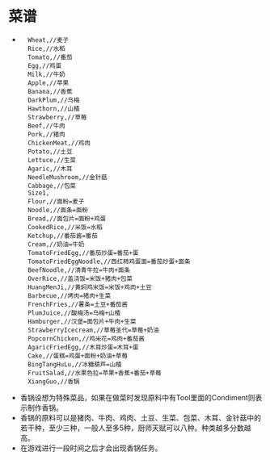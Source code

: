 # 菜谱

-       Wheat,//麦子
        Rice,//水稻
        Tomato,//番茄
        Egg,//鸡蛋
        Milk,//牛奶
        Apple,//苹果
        Banana,//香蕉
        DarkPlum,//乌梅
        Hawthorn,//山楂
        Strawberry,//草莓
        Beef,//牛肉
        Pork,//猪肉
        ChickenMeat,//鸡肉
        Potato,//土豆
        Lettuce,//生菜
        Agaric,//木耳
        NeedleMushroom,//金针菇
        Cabbage,//包菜
        Size1,
        Flour,//面粉=麦子
        Noodle,//面条=面粉
        Bread,//面包片=面粉+鸡蛋
        CookedRice,//米饭=水稻
        Ketchup,//番茄酱=番茄
        Cream,//奶油=牛奶
        TomatoFriedEgg,//番茄炒蛋=番茄+蛋
        TomatoFriedEggNoodle,//西红柿鸡蛋面=番茄炒蛋+面条
        BeefNoodle,//清青牛拉=牛肉+面条
        OverRice,//盖浇饭=米饭+猪肉+包菜
        HuangMenJi,//黄焖鸡米饭=米饭+鸡肉+土豆
        Barbecue,//烤肉=猪肉+生菜
        FrenchFries,//薯条=土豆+番茄酱
        PlumJuice,//酸梅汤=乌梅+山楂
        Hamburger,//汉堡=面包片+牛肉+生菜
        StrawberryIcecream,//草莓圣代=草莓+奶油
        PopcornChicken,//鸡米花=鸡肉+番茄酱
        AgaricFriedEgg,//木耳炒蛋=木耳+蛋
        Cake,//蛋糕=鸡蛋+面粉+奶油+草莓
        BingTangHuLu,//冰糖葫芦=山楂
        FruitSalad,//水果色拉=苹果+香蕉+番茄+草莓
        XiangGuo,//香锅
- 香锅设想为特殊菜品，如果在做菜时发现原料中有Tool里面的Condiment则表示制作香锅。
- 香锅的原料可以是猪肉、牛肉、鸡肉、土豆、生菜、包菜、木耳、金针菇中的若干种，至少三种，一般人至多5种，厨师天赋可以八种。种类越多分数越高。
- 在游戏进行一段时间之后才会出现香锅任务。